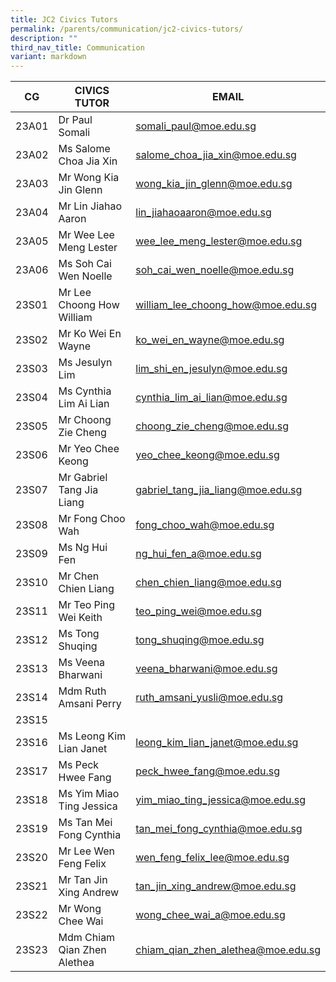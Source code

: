 ```yaml
---
title: JC2 Civics Tutors
permalink: /parents/communication/jc2-civics-tutors/
description: ""
third_nav_title: Communication
variant: markdown
---
```

| CG | CIVICS TUTOR | EMAIL |
| -------- | -------- | -------- |
| 23A01| Dr Paul Somali| somali_paul@moe.edu.sg| 
| 23A02| Ms Salome Choa Jia Xin| salome_choa_jia_xin@moe.edu.sg| 
| 23A03| Mr Wong Kia Jin Glenn| wong_kia_jin_glenn@moe.edu.sg| 
| 23A04| Mr Lin Jiahao Aaron| lin_jiahaoaaron@moe.edu.sg| 
| 23A05| Mr Wee Lee Meng Lester| wee_lee_meng_lester@moe.edu.sg| 
| 23A06| Ms Soh Cai Wen Noelle| soh_cai_wen_noelle@moe.edu.sg| 
| 23S01| Mr Lee Choong How William| william_lee_choong_how@moe.edu.sg| 
| 23S02| Mr Ko Wei En Wayne| ko_wei_en_wayne@moe.edu.sg| 
| 23S03| Ms Jesulyn Lim| lim_shi_en_jesulyn@moe.edu.sg| 
| 23S04| Ms Cynthia Lim Ai Lian| cynthia_lim_ai_lian@moe.edu.sg| 
| 23S05| Mr Choong Zie Cheng| choong_zie_cheng@moe.edu.sg| 
| 23S06| Mr Yeo Chee Keong| yeo_chee_keong@moe.edu.sg| 
| 23S07| Mr Gabriel Tang Jia Liang| gabriel_tang_jia_liang@moe.edu.sg| 
| 23S08| Mr Fong Choo Wah| fong_choo_wah@moe.edu.sg| 
| 23S09| Ms Ng Hui Fen| ng_hui_fen_a@moe.edu.sg| 
| 23S10| Mr Chen Chien Liang| chen_chien_liang@moe.edu.sg| 
| 23S11| Mr Teo Ping Wei Keith| teo_ping_wei@moe.edu.sg| 
| 23S12| Ms Tong Shuqing| tong_shuqing@moe.edu.sg| 
| 23S13| Ms Veena Bharwani| veena_bharwani@moe.edu.sg| 
| 23S14| Mdm Ruth Amsani Perry| ruth_amsani_yusli@moe.edu.sg| 
| 23S15| 
| 23S16| Ms Leong Kim Lian Janet| leong_kim_lian_janet@moe.edu.sg| 
| 23S17| Ms Peck Hwee Fang| peck_hwee_fang@moe.edu.sg| 
| 23S18| Ms Yim Miao Ting Jessica| yim_miao_ting_jessica@moe.edu.sg| 
| 23S19| Ms Tan Mei Fong Cynthia| tan_mei_fong_cynthia@moe.edu.sg| 
| 23S20| Mr Lee Wen Feng Felix| wen_feng_felix_lee@moe.edu.sg| 
| 23S21| Mr Tan Jin Xing Andrew| tan_jin_xing_andrew@moe.edu.sg| 
| 23S22| Mr Wong Chee Wai| wong_chee_wai_a@moe.edu.sg| 
| 23S23| Mdm Chiam Qian Zhen Alethea| chiam_qian_zhen_alethea@moe.edu.sg|